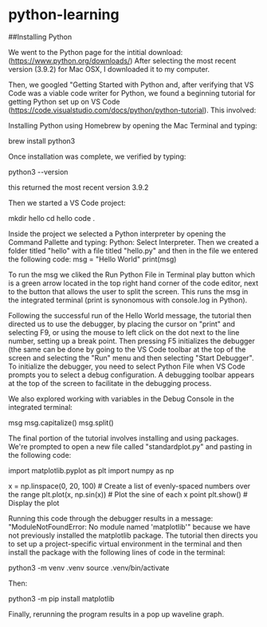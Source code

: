 # python-learning

##Installing Python

We went to the Python page for the intitial download: (https://www.python.org/downloads/)
After selecting the most recent version (3.9.2) for Mac OSX, I downloaded it to my computer.

Then, we googled "Getting Started with Python and, after verifying that VS Code was a viable code writer for Python, we found a beginning tutorial for getting Python set up on VS Code (https://code.visualstudio.com/docs/python/python-tutorial). This involved:

Installing Python using Homebrew by opening the Mac Terminal and typing: 

  brew install python3
  
Once installation was complete, we verified by typing: 

  python3 --version

this returned the most recent version 3.9.2

Then we started a VS Code project: 

  mkdir hello
  cd hello
  code .

Inside the project we selected a Python interpreter by opening the Command Pallette and typing: Python: Select Interpreter. Then we created a folder titled "hello" with a file titled "hello.py" and then in the file we entered the following code: 
   msg = "Hello World"
   print(msg)

To run the msg we cliked the Run Python File in Terminal play button which is a green arrow located in the top right hand corner of the code editor, next to the button that allows the user to split the screen. This runs the msg in the integrated terminal (print is synonomous with console.log in Python).

Following the successful run of the Hello World message, the tutorial then directed us to use the debugger, by placing the cursor on "print" and selecting F9, or using the mouse to left click on the dot next to the line number, setting up a break point. Then pressing F5 initializes the debugger (the same can be done by going to the VS Code toolbar at the top of the screen and selecting the "Run" menu and then selecting "Start Debugger". To initialize the debugger, you need to select Python File when VS Code prompts you to select a debug configuration. A debugging toolbar appears at the top of the screen to facilitate in the debugging process.

We also explored working with variables in the Debug Console in the integrated terminal:

  msg
  msg.capitalize()
  msg.split()

The final portion of the tutorial involves installing and using packages. We're prompted to open a new file called "standardplot.py" and pasting in the following code:

  import matplotlib.pyplot as plt
  import numpy as np

  x = np.linspace(0, 20, 100)  # Create a list of evenly-spaced numbers over the range
  plt.plot(x, np.sin(x))       # Plot the sine of each x point
  plt.show()                   # Display the plot

Running this code through the debugger results in a message: "ModuleNotFoundError: No module named 'matplotlib'" because we have not previously installed the matplotlib package. The tutorial then directs you to set up a project-specific virtual environment in the terminal and then install the package with the following lines of code in the terminal:

  python3 -m venv .venv
  source .venv/bin/activate

Then:

  python3 -m pip install matplotlib

Finally, rerunning the program results in a pop up waveline graph.

